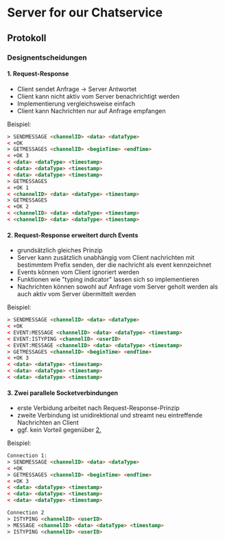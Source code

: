 # Server for our Chatservice

## Protokoll

### Designentscheidungen

#### 1. Request-Response

* Client sendet Anfrage -> Server Antwortet
* Client kann nicht aktiv vom Server benachrichtigt werden
* Implementierung vergleichsweise einfach
* Client kann Nachrichten nur auf Anfrage empfangen

Beispiel:

```html
> SENDMESSAGE <channelID> <data> <dataType>
< +OK
> GETMESSAGES <channelID> <beginTime> <endTime>
< +OK 3
< <data> <dataType> <timestamp>
< <data> <dataType> <timestamp>
< <data> <dataType> <timestamp>
> GETMESSAGES
< +OK 1
< <channelID> <data> <dataType> <timestamp>
> GETMESSAGES
< +OK 2
< <channelID> <data> <dataType> <timestamp>
< <channelID> <data> <dataType> <timestamp>
```

#### 2. Request-Response erweitert durch Events

* grundsätzlich gleiches Prinzip
* Server kann zusätzlich unabhängig vom Client nachrichten mit bestimmtem Prefix senden, der die nachricht als event kennzeichnet
* Events können vom Client ignoriert werden
* Funktionen wie "typing indicator" lassen sich so implementieren
* Nachrichten können sowohl auf Anfrage vom Server geholt werden als auch aktiv vom Server übermittelt werden

Beispiel:

```html
> SENDMESSAGE <channelID> <data> <dataType>
< +OK
< EVENT:MESSAGE <channelID> <data> <dataType> <timestamp>
< EVENT:ISTYPING <channelID> <userID>
< EVENT:MESSAGE <channelID> <data> <dataType> <timestamp>
> GETMESSAGES <channelID> <beginTime> <endTime>
< +OK 3
< <data> <dataType> <timestamp>
< <data> <dataType> <timestamp>
< <data> <dataType> <timestamp>
```

#### 3. Zwei parallele Socketverbindungen

* erste Verbidung arbeitet nach Request-Response-Prinzip
* zweite Verbindung ist unidirektional und streamt neu eintreffende Nachrichten an Client
* ggf. kein Vorteil gegenüber [2.](#2.-request-response-erweitert-durch-events)

Beispiel:

```html
Connection 1:
> SENDMESSAGE <channelID> <data> <dataType>
< +OK
> GETMESSAGES <channelID> <beginTime> <endTime>
< +OK 3
< <data> <dataType> <timestamp>
< <data> <dataType> <timestamp>
< <data> <dataType> <timestamp>

Connection 2
> ISTYPING <channelID> <userID>
> MESSAGE <channelID> <data> <dataType> <timestamp>
> ISTYPING <channelID> <userID>
```
